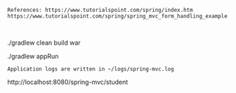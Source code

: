     References: https://www.tutorialspoint.com/spring/index.htm
    https://www.tutorialspoint.com/spring/spring_mvc_form_handling_example.htm
   

<br>

./gradlew clean build war

./gradlew appRun

    Application logs are written in ~/logs/spring-mvc.log
    
http://localhost:8080/spring-mvc/student

